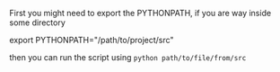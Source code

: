 First you might need to export the PYTHONPATH, if you are way inside some directory

export PYTHONPATH="/path/to/project/src"

then you can run the script using `python path/to/file/from/src`

